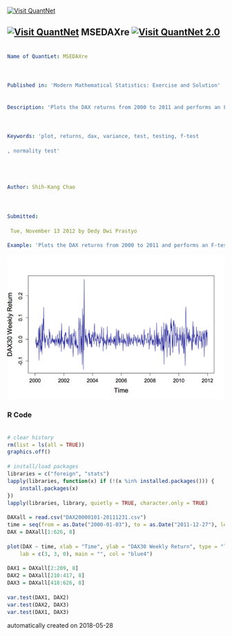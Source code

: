 [<img src="https://github.com/QuantLet/Styleguide-and-FAQ/blob/master/pictures/banner.png" width="888" alt="Visit QuantNet">](http://quantlet.de/)

## [<img src="https://github.com/QuantLet/Styleguide-and-FAQ/blob/master/pictures/qloqo.png" alt="Visit QuantNet">](http://quantlet.de/) **MSEDAXre** [<img src="https://github.com/QuantLet/Styleguide-and-FAQ/blob/master/pictures/QN2.png" width="60" alt="Visit QuantNet 2.0">](http://quantlet.de/)

```yaml

Name of QuantLet: MSEDAXre



Published in: 'Modern Mathematical Statistics: Exercise and Solution'


Description: 'Plots the DAX returns from 2000 to 2011 and performs an F-test for variance comparison of specific time periods. From the plot a period of higher volatility is followed by a period of lower volatility and again followed by a period of higher volatility. To proof this finding, the time series is split into 3 intervals, each of which is tested against the other for variance comparison. The variances of the first and the third period differ significantly from the second period.'



Keywords: 'plot, returns, dax, variance, test, testing, f-test

, normality test'




Author: Shih-Kang Chao



Submitted:

 Tue, November 13 2012 by Dedy Dwi Prastyo

Example: 'Plots the DAX returns from 2000 to 2011 and performs an F-test for variance comparison of specific time periods.'
```

![Picture1](MSEDAXre.png)

### R Code
```r

# clear history
rm(list = ls(all = TRUE))
graphics.off()

# install/load packages
libraries = c("foreign", "stats")
lapply(libraries, function(x) if (!(x %in% installed.packages())) {
    install.packages(x)
})
lapply(libraries, library, quietly = TRUE, character.only = TRUE)

DAXall = read.csv("DAX20000101-20111231.csv")
time = seq(from = as.Date("2000-01-03"), to = as.Date("2011-12-27"), length.out = 626)
DAX = DAXall[1:626, 8]

plot(DAX ~ time, xlab = "Time", ylab = "DAX30 Weekly Return", type = "l", pch = 20, cex = 1, cex.axis = 1.2, cex.lab = 1.5, 
    lab = c(3, 3, 0), main = "", col = "blue4")

DAX1 = DAXall[2:209, 8]
DAX2 = DAXall[210:417, 8]
DAX3 = DAXall[418:626, 8]

var.test(DAX1, DAX2)
var.test(DAX2, DAX3)
var.test(DAX1, DAX3) 

```

automatically created on 2018-05-28